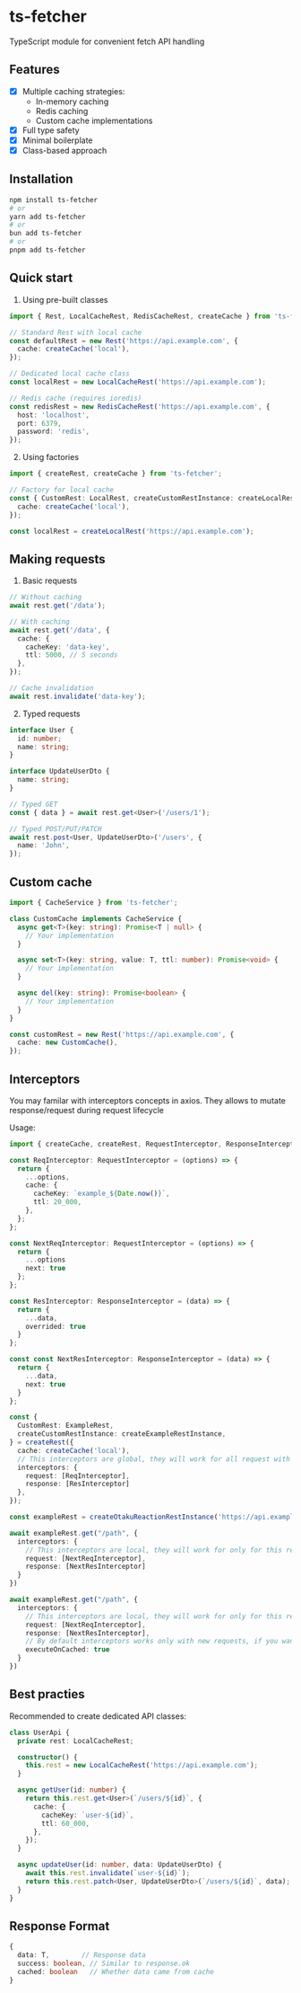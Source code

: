 # ts-fetcher

TypeScript module for convenient fetch API handling

## Features

- [x] Multiple caching strategies:
  - In-memory caching
  - Redis caching
  - Custom cache implementations
- [x] Full type safety
- [x] Minimal boilerplate
- [x] Class-based approach

## Installation

```bash
npm install ts-fetcher
# or
yarn add ts-fetcher
# or
bun add ts-fetcher
# or
pnpm add ts-fetcher
```

## Quick start

1. Using pre-built classes <br>

```ts
import { Rest, LocalCacheRest, RedisCacheRest, createCache } from 'ts-fetcher';

// Standard Rest with local cache
const defaultRest = new Rest('https://api.example.com', {
  cache: createCache('local'),
});

// Dedicated local cache class
const localRest = new LocalCacheRest('https://api.example.com');

// Redis cache (requires ioredis)
const redisRest = new RedisCacheRest('https://api.example.com', {
  host: 'localhost',
  port: 6379,
  password: 'redis',
});
```

2. Using factories

```ts
import { createRest, createCache } from 'ts-fetcher';

// Factory for local cache
const { CustomRest: LocalRest, createCustomRestInstance: createLocalRest } = createRest({
  cache: createCache('local'),
});

const localRest = createLocalRest('https://api.example.com');
```

## Making requests

1. Basic requests <br>

```ts
// Without caching
await rest.get('/data');

// With caching
await rest.get('/data', {
  cache: {
    cacheKey: 'data-key',
    ttl: 5000, // 5 seconds
  },
});

// Cache invalidation
await rest.invalidate('data-key');
```

2. Typed requests <br>

```ts
interface User {
  id: number;
  name: string;
}

interface UpdateUserDto {
  name: string;
}

// Typed GET
const { data } = await rest.get<User>('/users/1');

// Typed POST/PUT/PATCH
await rest.post<User, UpdateUserDto>('/users', {
  name: 'John',
});
```

## Custom cache

```ts
import { CacheService } from 'ts-fetcher';

class CustomCache implements CacheService {
  async get<T>(key: string): Promise<T | null> {
    // Your implementation
  }

  async set<T>(key: string, value: T, ttl: number): Promise<void> {
    // Your implementation
  }

  async del(key: string): Promise<boolean> {
    // Your implementation
  }
}

const customRest = new Rest('https://api.example.com', {
  cache: new CustomCache(),
});
```

## Interceptors

You may familar with interceptors concepts in axios. They allows to mutate response/request during request lifecycle <br>

Usage:

```ts
import { createCache, createRest, RequestInterceptor, ResponseInterceptor } from 'ts-fetcher';

const ReqInterceptor: RequestInterceptor = (options) => {
  return {
    ...options,
    cache: {
      cacheKey: `example_${Date.now()}`,
      ttl: 20_000,
    },
  };
};

const NextReqInterceptor: RequestInterceptor = (options) => {
  return {
    ...options
    next: true
  };
};

const ResInterceptor: ResponseInterceptor = (data) => {
  return {
    ...data,
    overrided: true
  }
};

const const NextResInterceptor: ResponseInterceptor = (data) => {
  return {
    ...data,
    next: true
  }
};

const {
  CustomRest: ExampleRest,
  createCustomRestInstance: createExampleRestInstance,
} = createRest({
  cache: createCache('local'),
  // This interceptors are global, they will work for all request with this rest
  interceptors: {
    request: [ReqInterceptor],
    response: [ResInterceptor]
  },
});

const exampleRest = createOtakuReactionRestInstance('https://api.example.com');

await exampleRest.get("/path", {
  interceptors: {
    // This interceptors are local, they will work for only for this request
    request: [NextReqInterceptor],
    response: [NextResInterceptor]
  }
})

await exampleRest.get("/path", {
  interceptors: {
    // This interceptors are local, they will work for only for this request
    request: [NextReqInterceptor],
    response: [NextResInterceptor],
    // By default interceptors works only with new requests, if you want you can provide this option
    executeOnCached: true
  }
})
```

## Best practies

Recommended to create dedicated API classes:

```ts
class UserApi {
  private rest: LocalCacheRest;

  constructor() {
    this.rest = new LocalCacheRest('https://api.example.com');
  }

  async getUser(id: number) {
    return this.rest.get<User>(`/users/${id}`, {
      cache: {
        cacheKey: `user-${id}`,
        ttl: 60_000,
      },
    });
  }

  async updateUser(id: number, data: UpdateUserDto) {
    await this.rest.invalidate(`user-${id}`);
    return this.rest.patch<User, UpdateUserDto>(`/users/${id}`, data);
  }
}
```

## Response Format

```ts
{
  data: T,        // Response data
  success: boolean, // Similar to response.ok
  cached: boolean   // Whether data came from cache
}
```
